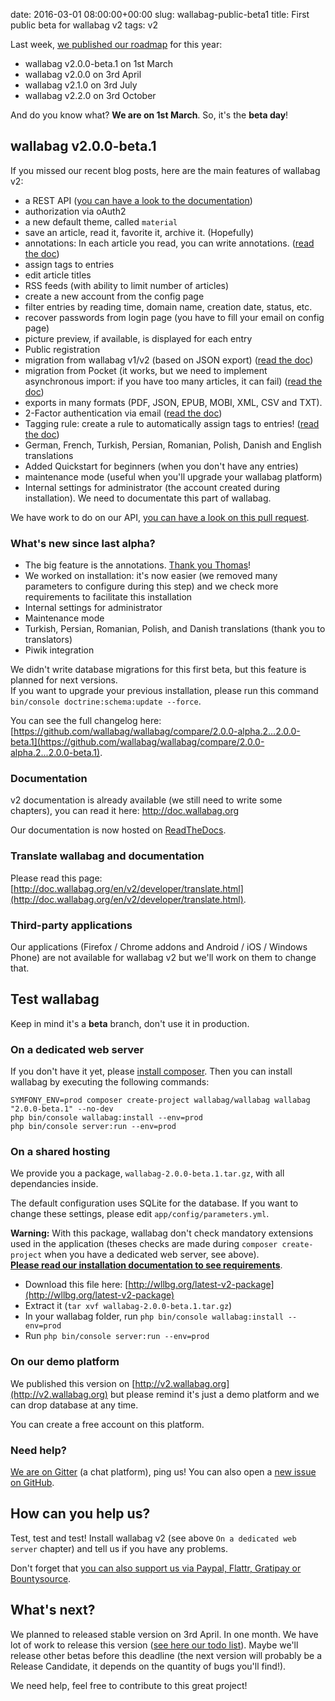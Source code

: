 date: 2016-03-01 08:00:00+00:00
slug: wallabag-public-beta1
title: First public beta for wallabag v2
tags: v2

Last week, [we published our roadmap]({filename}/20160220-roadmap-wallabag-v2.md) for this year:

* wallabag v2.0.0-beta.1 on 1st March
* wallabag v2.0.0 on 3rd April
* wallabag v2.1.0 on 3rd July
* wallabag v2.2.0 on 3rd October

And do you know what? **We are on 1st March**. So, it's the **beta day**!

## wallabag v2.0.0-beta.1

If you missed our recent blog posts, here are the main features of wallabag v2:

* a REST API ([you can have a look to the documentation](http://v2.wallabag.org/api/doc))
* authorization via oAuth2
* a new default theme, called `material`
* save an article, read it, favorite it, archive it. (Hopefully)
* annotations: In each article you read, you can write annotations. ([read the doc](http://doc.wallabag.org/en/v2/user/annotations.html))
* assign tags to entries
* edit article titles
* RSS feeds (with ability to limit number of articles)
* create a new account from the config page
* filter entries by reading time, domain name, creation date, status, etc.
* recover passwords from login page (you have to fill your email on config page)
* picture preview, if available, is displayed for each entry
* Public registration
* migration from wallabag v1/v2 (based on JSON export) ([read the doc](http://doc.wallabag.org/en/v2/user/import.html))
* migration from Pocket (it works, but we need to implement asynchronous import: if you have too many articles, it can fail) ([read the doc](http://doc.wallabag.org/en/v2/user/import.html))
* exports in many formats (PDF, JSON, EPUB, MOBI, XML, CSV and TXT).
* 2-Factor authentication via email ([read the doc](http://doc.wallabag.org/en/v2/user/configuration.html#two-factor-authentication))
* Tagging rule: create a rule to automatically assign tags to entries! ([read the doc](http://doc.wallabag.org/en/v2/user/configuration.html#tagging-rules))
* German, French, Turkish, Persian, Romanian, Polish, Danish and English translations
* Added Quickstart for beginners (when you don't have any entries)
* maintenance mode (useful when you'll upgrade your wallabag platform)
* Internal settings for administrator (the account created during installation). We need to documentate this part of wallabag.

We have work to do on our API, [you can have a look on this pull request](https://github.com/wallabag/wallabag/pull/1675).

### What's new since last alpha?

* The big feature is the annotations. [Thank you Thomas](https://github.com/tcitworld)!
* We worked on installation: it's now easier (we removed many parameters to configure during this step) and we check more requirements to facilitate this installation
* Internal settings for administrator
* Maintenance mode
* Turkish, Persian, Romanian, Polish, and Danish translations (thank you to translators)
* Piwik integration

We didn't write database migrations for this first beta, but this feature is planned for next versions.  
If you want to upgrade your previous installation, please run this command `bin/console doctrine:schema:update --force`.

You can see the full changelog here: [https://github.com/wallabag/wallabag/compare/2.0.0-alpha.2...2.0.0-beta.1](https://github.com/wallabag/wallabag/compare/2.0.0-alpha.2...2.0.0-beta.1).

### Documentation

v2 documentation is already available (we still need to write some chapters), you can read it here: http://doc.wallabag.org

Our documentation is now hosted on [ReadTheDocs](http://readthedocs.org/).

### Translate wallabag and documentation

Please read this page: [http://doc.wallabag.org/en/v2/developer/translate.html](http://doc.wallabag.org/en/v2/developer/translate.html).

### Third-party applications

Our applications (Firefox / Chrome addons and Android / iOS / Windows Phone) are not available for wallabag v2 but we'll work on them to change that.

## Test wallabag

Keep in mind it's a **beta** branch, don't use it in production. 

### On a dedicated web server

If you don't have it yet, please [install composer](https://getcomposer.org/download/). Then you can install wallabag by executing the following commands:

```
SYMFONY_ENV=prod composer create-project wallabag/wallabag wallabag "2.0.0-beta.1" --no-dev
php bin/console wallabag:install --env=prod
php bin/console server:run --env=prod
```

### On a shared hosting

We provide you a package, `wallabag-2.0.0-beta.1.tar.gz`, with all dependancies inside.

The default configuration uses SQLite for the database. If you want to change these settings, please edit `app/config/parameters.yml`.

**Warning:** With this package, wallabag don't check mandatory extensions used in the application (theses checks are made during `composer create-project` when you have a dedicated web server, see above).  
**[Please read our installation documentation to see requirements](http://doc.wallabag.org/en/v2/user/installation.html)**.

* Download this file here: [http://wllbg.org/latest-v2-package](http://wllbg.org/latest-v2-package)
* Extract it (`tar xvf wallabag-2.0.0-beta.1.tar.gz`)
* In your wallabag folder, run `php bin/console wallabag:install --env=prod`
* Run `php bin/console server:run --env=prod`

### On our demo platform

We published this version on [http://v2.wallabag.org](http://v2.wallabag.org) but please remind it's just a demo platform and we can drop database at any time.

You can create a free account on this platform.

### Need help?

[We are on Gitter](https://gitter.im/wallabag/wallabag) (a chat platform), ping us! You can also open a [new issue on GitHub](https://github.com/wallabag/wallabag/issues/new).

## How can you help us?

Test, test and test! Install wallabag v2 (see above `On a dedicated web server` chapter) and tell us if you have any problems.

Don't forget that [you can also support us via Paypal, Flattr, Gratipay or Bountysource](https://www.wallabag.org/pages/donations.html).

## What's next?

We planned to released stable version on 3rd April. In one month. We have lot of work to release this version ([see here our todo list](https://github.com/wallabag/wallabag/milestones/2.0.0)). Maybe we'll release other betas before this deadline (the next version will probably be a Release Candidate, it depends on the quantity of bugs you'll find!).

We need help, feel free to contribute to this great project!
